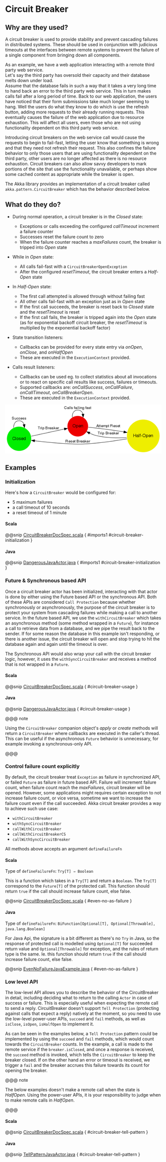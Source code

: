 # Circuit Breaker

## Why are they used?

A circuit breaker is used to provide stability and prevent cascading failures in distributed
systems.  These should be used in conjunction with judicious timeouts at the interfaces between
remote systems to prevent the failure of a single component from bringing down all components.

As an example, we have a web application interacting with a remote third party web service.  
Let's say the third party has oversold their capacity and their database melts down under load.  
Assume that the database fails in such a way that it takes a very long time to hand back an
error to the third party web service.  This in turn makes calls fail after a long period of 
time.  Back to our web application, the users have noticed that their form submissions take
much longer seeming to hang.  Well the users do what they know to do which is use the refresh
button, adding more requests to their already running requests.  This eventually causes the 
failure of the web application due to resource exhaustion.  This will affect all users, even
those who are not using functionality dependent on this third party web service.

Introducing circuit breakers on the web service call would cause the requests to begin to 
fail-fast, letting the user know that something is wrong and that they need not refresh 
their request.  This also confines the failure behavior to only those users that are using
functionality dependent on the third party, other users are no longer affected as there is no
resource exhaustion.  Circuit breakers can also allow savvy developers to mark portions of
the site that use the functionality unavailable, or perhaps show some cached content as 
appropriate while the breaker is open.

The Akka library provides an implementation of a circuit breaker called 
`akka.pattern.CircuitBreaker` which has the behavior described below.

## What do they do?

* During normal operation, a circuit breaker is in the *Closed* state:

    - Exceptions or calls exceeding the configured *callTimeout* increment a failure counter
    - Successes reset the failure count to zero
    - When the failure counter reaches a *maxFailures* count, the breaker is tripped into *Open* state
  
* While in *Open* state:

    - All calls fail-fast with a `CircuitBreakerOpenException`
    - After the configured *resetTimeout*, the circuit breaker enters a *Half-Open* state
  
* In *Half-Open* state:

    - The first call attempted is allowed through without failing fast
    - All other calls fail-fast with an exception just as in *Open* state
    - If the first call succeeds, the breaker is reset back to *Closed* state and the *resetTimeout* is reset
    - If the first call fails, the breaker is tripped again into the *Open* state (as for exponential backoff circuit breaker, the *resetTimeout* is multiplied by the exponential backoff factor)
  
* State transition listeners:

    - Callbacks can be provided for every state entry via *onOpen*, *onClose*, and *onHalfOpen*
    - These are executed in the `ExecutionContext` provided.
  
* Calls result listeners:

    - Callbacks can be used eg. to collect statistics about all invocations or to react on specific call results like success, failures or timeouts.
    - Supported callbacks are: *onCallSuccess*, *onCallFailure*, *onCallTimeout*, *onCallBreakerOpen*.
    - These are executed in the `ExecutionContext` provided.
   

![circuit-breaker-states.png](../images/circuit-breaker-states.png)

## Examples

### Initialization

Here's how a `CircuitBreaker` would be configured for:

* 5 maximum failures
* a call timeout of 10 seconds
* a reset timeout of 1 minute


#### Scala

@@snip [CircuitBreakerDocSpec.scala]($code$/scala/docs/circuitbreaker/CircuitBreakerDocSpec.scala) { #imports1 #circuit-breaker-initialization }

#### Java

@@snip [DangerousJavaActor.java]($code$/java/jdocs/circuitbreaker/DangerousJavaActor.java) { #imports1 #circuit-breaker-initialization }

### Future & Synchronous based API

Once a circuit breaker actor has been initialized, interacting with that actor is done by either using the Future based API or the synchronous API. Both of these APIs are considered `Call Protection` because whether synchronously or asynchronously, the purpose of the circuit breaker is to protect your system from cascading failures while making a call to another service. In the future based API, we use the `withCircuitBreaker` which takes an asynchronous method (some method wrapped in a `Future`), for instance a call to retrieve data from a database, and we pipe the result back to the sender. If for some reason the database in this example isn't responding, or there is another issue, the circuit breaker will open and stop trying to hit the database again and again until the timeout is over.

The Synchronous API would also wrap your call with the circuit breaker logic, however, it uses the `withSyncCircuitBreaker` and receives a method that is not wrapped in a `Future`.

#### Scala

@@snip [CircuitBreakerDocSpec.scala]($code$/scala/docs/circuitbreaker/CircuitBreakerDocSpec.scala) { #circuit-breaker-usage }

#### Java

@@snip [DangerousJavaActor.java]($code$/java/jdocs/circuitbreaker/DangerousJavaActor.java) { #circuit-breaker-usage }

@@@ note

Using the `CircuitBreaker` companion object's *apply* or *create* methods
will return a `CircuitBreaker` where callbacks are executed in the caller's thread.
This can be useful if the asynchronous `Future` behavior is unnecessary, for
example invoking a synchronous-only API.

@@@

### Control failure count explicitly

By default, the circuit breaker treat `Exception` as failure in synchronized API, or failed `Future` as failure in future based API.
Failure will increment failure count, when failure count reach the *maxFailures*, circuit breaker will be opened.
However, some applications might requires certain exception to not increase failure count, or vice versa,
sometime we want to increase the failure count even if the call succeeded.
Akka circuit breaker provides a way to achieve such use case:

* `withCircuitBreaker`
* `withSyncCircuitBreaker`
* `callWithCircuitBreaker`
* `callWithCircuitBreakerCS`
* `callWithSyncCircuitBreaker`

All methods above accepts an argument `defineFailureFn`

#### Scala

Type of `defineFailureFn`: `Try[T] ⇒ Boolean`

This is a function which takes in a `Try[T]` and return a `Boolean`. The `Try[T]` correspond to the `Future[T]` of the protected call. This function should return `true` if the call should increase failure count, else false.

@@snip [CircuitBreakerDocSpec.scala]($code$/scala/docs/circuitbreaker/CircuitBreakerDocSpec.scala) { #even-no-as-failure }

#### Java

Type of `defineFailureFn`:  `BiFunction[Optional[T], Optional[Throwable], java.lang.Boolean]`

For Java Api, the signature is a bit different as there's no `Try` in Java, so the response of protected call is modelled using `Optional[T]` for succeeded return value and `Optional[Throwable]` for exception, and the rules of return type is the same.
Ie. this function should return `true` if the call should increase failure count, else false.

@@snip [EvenNoFailureJavaExample.java]($code$/java/jdocs/circuitbreaker/EvenNoFailureJavaExample.java) { #even-no-as-failure }

### Low level API

The low-level API allows you to describe the behavior of the CircuitBreaker in detail, including deciding what to return to the calling `Actor` in case of success or failure. This is especially useful when expecting the remote call to send a reply. CircuitBreaker doesn't support `Tell Protection` (protecting against calls that expect a reply) natively at the moment, so you need to use the low-level power-user APIs, `succeed`  and  `fail` methods, as well as `isClose`, `isOpen`, `isHalfOpen` to implement it.

As can be seen in the examples below, a `Tell Protection` pattern could be implemented by using the `succeed` and `fail` methods, which would count towards the `CircuitBreaker` counts. In the example, a call is made to the remote service if the `breaker.isClosed`, and once a response is received, the `succeed` method is invoked, which tells the `CircuitBreaker` to keep the breaker closed. If on the other hand an error or timeout is received, we trigger a `fail` and the breaker accrues this failure towards its count for opening the breaker.

@@@ note

The below examples doesn't make a remote call when the state is *HalfOpen*. Using the power-user APIs, it is your responsibility to judge when to make remote calls in *HalfOpen*.

@@@

#### Scala

@@snip [CircuitBreakerDocSpec.scala]($code$/scala/docs/circuitbreaker/CircuitBreakerDocSpec.scala) { #circuit-breaker-tell-pattern }

#### Java

@@snip [TellPatternJavaActor.java]($code$/java/jdocs/circuitbreaker/TellPatternJavaActor.java) { #circuit-breaker-tell-pattern }
